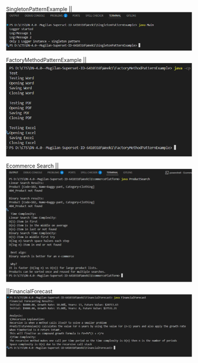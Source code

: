 SingletonPatternExample
||
![alt text](singleton.png)

FactoryMethodPatternExample
||
![alt text](FMP.png)

Ecommerce Search
||
![alt text](Ecommerce.png)

||FinancialForecast
![alt text](FinancialForecast.png)
